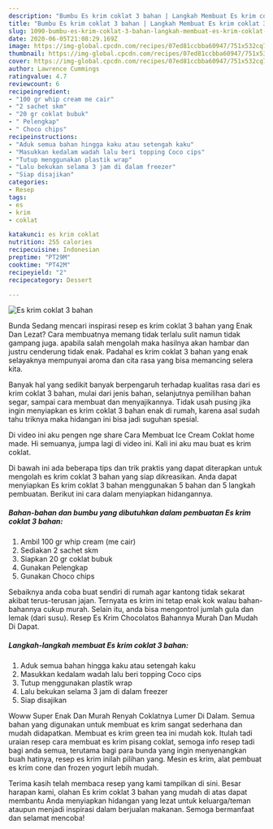 ```yaml
---
description: "Bumbu Es krim coklat 3 bahan | Langkah Membuat Es krim coklat 3 bahan Yang Lezat Sekali"
title: "Bumbu Es krim coklat 3 bahan | Langkah Membuat Es krim coklat 3 bahan Yang Lezat Sekali"
slug: 1090-bumbu-es-krim-coklat-3-bahan-langkah-membuat-es-krim-coklat-3-bahan-yang-lezat-sekali
date: 2020-06-05T21:08:29.169Z
image: https://img-global.cpcdn.com/recipes/07ed81ccbba60947/751x532cq70/es-krim-coklat-3-bahan-foto-resep-utama.jpg
thumbnail: https://img-global.cpcdn.com/recipes/07ed81ccbba60947/751x532cq70/es-krim-coklat-3-bahan-foto-resep-utama.jpg
cover: https://img-global.cpcdn.com/recipes/07ed81ccbba60947/751x532cq70/es-krim-coklat-3-bahan-foto-resep-utama.jpg
author: Lawrence Cummings
ratingvalue: 4.7
reviewcount: 6
recipeingredient:
- "100 gr whip cream me cair"
- "2 sachet skm"
- "20 gr coklat bubuk"
- " Pelengkap"
- " Choco chips"
recipeinstructions:
- "Aduk semua bahan hingga kaku atau setengah kaku"
- "Masukkan kedalam wadah lalu beri topping Coco cips"
- "Tutup menggunakan plastik wrap"
- "Lalu bekukan selama 3 jam di dalam freezer"
- "Siap disajikan"
categories:
- Resep
tags:
- es
- krim
- coklat

katakunci: es krim coklat 
nutrition: 255 calories
recipecuisine: Indonesian
preptime: "PT29M"
cooktime: "PT42M"
recipeyield: "2"
recipecategory: Dessert

---
```



![Es krim coklat 3 bahan](https://img-global.cpcdn.com/recipes/07ed81ccbba60947/751x532cq70/es-krim-coklat-3-bahan-foto-resep-utama.jpg)

Bunda Sedang mencari inspirasi resep es krim coklat 3 bahan yang Enak Dan Lezat? Cara membuatnya memang tidak terlalu sulit namun tidak gampang juga. apabila salah mengolah maka hasilnya akan hambar dan justru cenderung tidak enak. Padahal es krim coklat 3 bahan yang enak selayaknya mempunyai aroma dan cita rasa yang bisa memancing selera kita.

Banyak hal yang sedikit banyak berpengaruh terhadap kualitas rasa dari es krim coklat 3 bahan, mulai dari jenis bahan, selanjutnya pemilihan bahan segar, sampai cara membuat dan menyajikannya. Tidak usah pusing jika ingin menyiapkan es krim coklat 3 bahan enak di rumah, karena asal sudah tahu triknya maka hidangan ini bisa jadi suguhan spesial.

Di video ini aku pengen nge share Cara Membuat Ice Cream Coklat home made. Hi semuanya, jumpa lagi di video ini. Kali ini aku mau buat es krim coklat.


Di bawah ini ada beberapa tips dan trik praktis yang dapat diterapkan untuk mengolah es krim coklat 3 bahan yang siap dikreasikan. Anda dapat menyiapkan Es krim coklat 3 bahan menggunakan 5 bahan dan 5 langkah pembuatan. Berikut ini cara dalam menyiapkan hidangannya.

<!--inarticleads1-->

##### Bahan-bahan dan bumbu yang dibutuhkan dalam pembuatan Es krim coklat 3 bahan:

1. Ambil 100 gr whip cream (me cair)
1. Sediakan 2 sachet skm
1. Siapkan 20 gr coklat bubuk
1. Gunakan  Pelengkap
1. Gunakan  Choco chips


Sebaiknya anda coba buat sendiri di rumah agar kantong tidak sekarat akibat terus-terusan jajan. Ternyata es krim ini tetap enak kok walau bahan-bahannya cukup murah. Selain itu, anda bisa mengontrol jumlah gula dan lemak (dari susu). Resep Es Krim Chocolatos Bahannya Murah Dan Mudah Di Dapat. 

<!--inarticleads2-->

##### Langkah-langkah membuat Es krim coklat 3 bahan:

1. Aduk semua bahan hingga kaku atau setengah kaku
1. Masukkan kedalam wadah lalu beri topping Coco cips
1. Tutup menggunakan plastik wrap
1. Lalu bekukan selama 3 jam di dalam freezer
1. Siap disajikan


Woww Super Enak Dan Murah Renyah Coklatnya Lumer Di Dalam. Semua bahan yang digunakan untuk membuat es krim sangat sederhana dan mudah didapatkan. Membuat es krim green tea ini mudah kok. Itulah tadi uraian resep cara membuat es krim pisang coklat, semoga info resep tadi bagi anda semua, terutama bagi para bunda yang ingin menyenangkan buah hatinya, resep es krim inilah pilihan yang. Mesin es krim, alat pembuat es krim cone dan frozen yogurt lebih mudah. 

Terima kasih telah membaca resep yang kami tampilkan di sini. Besar harapan kami, olahan Es krim coklat 3 bahan yang mudah di atas dapat membantu Anda menyiapkan hidangan yang lezat untuk keluarga/teman ataupun menjadi inspirasi dalam berjualan makanan. Semoga bermanfaat dan selamat mencoba!
